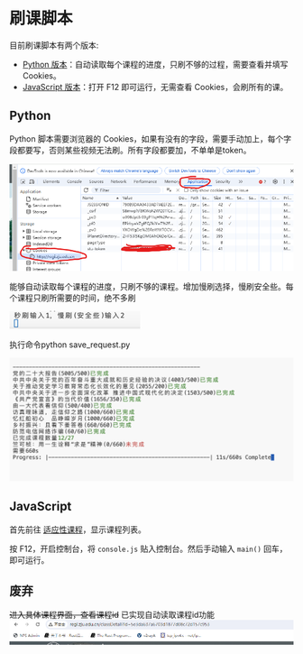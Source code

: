 # 刷课脚本

目前刷课脚本有两个版本:

- [Python 版本](#python)：自动读取每个课程的进度，只刷不够的过程，需要查看并填写 Cookies。
- [JavaScript 版本](#javascript)：打开 F12 即可运行，无需查看 Cookies，会刷所有的课。

## Python

Python 脚本需要浏览器的 Cookies，如果有没有的字段，需要手动加上，每个字段都要写，否则某些视频无法刷。所有字段都要加，不单单是token。

![Cookies](./img/image3.png)

能够自动读取每个课程的进度，只刷不够的课程。增加慢刷选择，慢刷安全些。每个课程只刷所需要的时间，绝不多刷

![alt text](./img/img.png)

执行命令python save_request.py

![alt text](./img/image4.png)

## JavaScript

首先前往 [适应性课程](http://regi.zju.edu.cn/classesOpen)，显示课程列表。

按 F12，开启控制台，将 `console.js` 贴入控制台。然后手动输入 `main()` 回车，即可运行。

## 废弃

~~进入具体课程界面，查看课程id~~ 已实现自动读取课程id功能
![alt text](./img/image.png)

